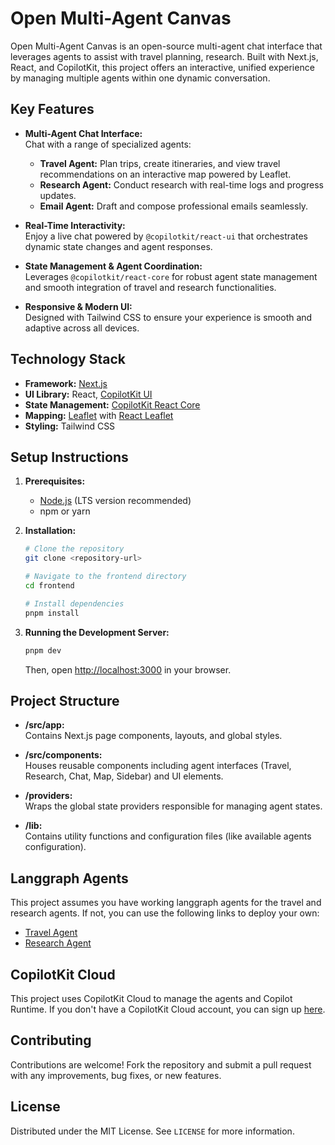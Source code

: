 # Open Multi-Agent Canvas

Open Multi-Agent Canvas is an open-source multi-agent chat interface that leverages agents to assist with travel planning, research. Built with Next.js, React, and CopilotKit, this project offers an interactive, unified experience by managing multiple agents within one dynamic conversation.

## Key Features

- **Multi-Agent Chat Interface:**  
  Chat with a range of specialized agents:
  - **Travel Agent:** Plan trips, create itineraries, and view travel recommendations on an interactive map powered by Leaflet.
  - **Research Agent:** Conduct research with real-time logs and progress updates.
  - **Email Agent:** Draft and compose professional emails seamlessly.
- **Real-Time Interactivity:**  
  Enjoy a live chat powered by `@copilotkit/react-ui` that orchestrates dynamic state changes and agent responses.

- **State Management & Agent Coordination:**  
  Leverages `@copilotkit/react-core` for robust agent state management and smooth integration of travel and research functionalities.

- **Responsive & Modern UI:**  
  Designed with Tailwind CSS to ensure your experience is smooth and adaptive across all devices.

## Technology Stack

- **Framework:** [Next.js](https://nextjs.org)
- **UI Library:** React, [CopilotKit UI](https://www.npmjs.com/package/@copilotkit/react-ui)
- **State Management:** [CopilotKit React Core](https://www.npmjs.com/package/@copilotkit/react-core)
- **Mapping:** [Leaflet](https://leafletjs.com) with [React Leaflet](https://react-leaflet.js.org)
- **Styling:** Tailwind CSS

## Setup Instructions

1. **Prerequisites:**

   - [Node.js](https://nodejs.org) (LTS version recommended)
   - npm or yarn

2. **Installation:**

   ```bash
   # Clone the repository
   git clone <repository-url>

   # Navigate to the frontend directory
   cd frontend

   # Install dependencies
   pnpm install
   ```

3. **Running the Development Server:**
   ```bash
   pnpm dev
   ```
   Then, open [http://localhost:3000](http://localhost:3000) in your browser.

## Project Structure

- **/src/app:**  
  Contains Next.js page components, layouts, and global styles.

- **/src/components:**  
  Houses reusable components including agent interfaces (Travel, Research, Chat, Map, Sidebar) and UI elements.

- **/providers:**  
  Wraps the global state providers responsible for managing agent states.

- **/lib:**  
  Contains utility functions and configuration files (like available agents configuration).

## Langgraph Agents

This project assumes you have working langgraph agents for the travel and research agents. If not, you can use the following links to deploy your own:

- [Travel Agent](https://github.com/CopilotKit/CopilotKit/tree/main/examples/coagents-travel)
- [Research Agent](https://github.com/CopilotKit/CopilotKit/tree/main/examples/coagents-ai-researcher)

## CopilotKit Cloud

This project uses CopilotKit Cloud to manage the agents and Copilot Runtime. If you don't have a CopilotKit Cloud account, you can sign up [here](https://cloud.copilotkit.ai/sign-up).

## Contributing

Contributions are welcome! Fork the repository and submit a pull request with any improvements, bug fixes, or new features.

## License

Distributed under the MIT License. See `LICENSE` for more information.
